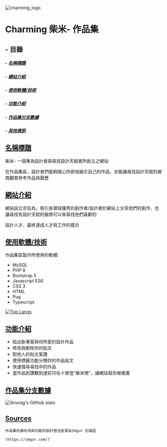 ![charming_logo](https://user-images.githubusercontent.com/100255007/162353946-aec5492d-8a4d-49fe-8f8b-dabaf8412aed.png)


# Charming 柴米- 作品集

## - 目錄

   ##### - [名稱標題](title) 
   ##### - [網站介紹](introduction)
   ##### - [使用軟體/技術](tech)
   ##### - [功能介紹](func)
   ##### - [作品集分支數據](stats)
   ##### - [其他資訊](others)
    
    
 ## [名稱標題](#title)
    
 
    
 柴米- 一個專為設計者與尋找設計天賦者所創立之網站
    
 在作品集區，設計者們能夠隨心所欲地展示自己的作品，亦能讓尋找設計天賦的廠商觀賞參考作品與履歷
 
 
 
    
 ## [網站介紹](#introduction)
    
 
    
 網站設立宗旨為，吸引各領域優秀的創作者/設計者於網站上分享他們的創作，也讓尋找有設計天賦的廠商可以來尋找他們喜歡的
 
 設計人才，最終達成人才與工作的媒合
 
    
 ## [使用軟體/技術](#tech)
    
 作品集區製作所使用的軟體:
    
 - MySQL
 - PHP 8
 - Bootstrap 5
 - Javascript ES6
 - CSS 3
 - HTML
 - Pug
 - Typescript
 
 [![Top Langs](https://github-readme-stats.vercel.app/api/top-langs/?username=Sting402&langs_count=10&layout=compact)](https://github.com/anuraghazra/github-readme-stats)
    
    
 ## [功能介紹](#func)
    
 
 - 貼出新專案與你所愛的設計作品 
 - 修改與刪除你的貼文 
 - 對他人的貼文案讚 
 - 使用標籤功能分類你的作品貼文
 - 快速搜尋尋找中的作品
 - 當作品到讚數到達前10名十榮登”柴米榜"，讓網站幫你做推廣
 
 ## [作品集分支數據](#stats)


![Anurag's GitHub stats](https://github-readme-stats.vercel.app/api?username=Sting402&show_icons=true&theme=onedark)


    
    
 ## [**Sources**](#others)
    
    
    作品集的瀑布流與功能的設計想法皆源自Imgur 討論區
    
    (https://imgur.com/)`
